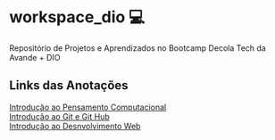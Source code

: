 # workspace_dio 💻
Repositório de Projetos e Aprendizados no Bootcamp Decola Tech da Avande + DIO

## Links das Anotações
[Introdução ao Pensamento Computacional](https://extreme-octopus-ecb.notion.site/INTRODU-O-PROGRAMA-O-E-PENSAMENTO-COMPUTACIONAL-679f3cf924614a7bab2842c7541422f1)<br>
[Introdução ao Git e Git Hub](https://extreme-octopus-ecb.notion.site/GIT-E-GITHUB-UMA-INTRODU-O-2002821c14394338af3c3b73b9bd647a)<br>
[Introdução ao Desnvolvimento Web](https://extreme-octopus-ecb.notion.site/DESENVOLVIMENTO-WEB-64c3e320f6964bfab339eaa77386f015)<br>
